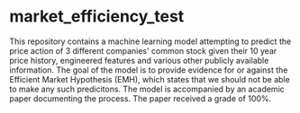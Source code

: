 # market_efficiency_test

This repository contains a machine learning model attempting to predict the price action of 3 different companies' common stock given their 10 year price history, engineered features and various other publicly available information. The goal of the model is to provide evidence for or against the Efficient Market Hypothesis (EMH), which states that we should not be able to make any such predicitons. The model is accompanied by an academic paper documenting the process. The paper received a grade of 100%.
